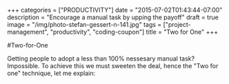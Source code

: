 +++
categories = ["PRODUCTIVITY"]
date = "2015-07-02T01:43:44-07:00"
description = "Encourage a manual task by upping the payoff"
draft = true
image = "/img/photo-stefan-gessert-n-141.jpg"
tags = ["project-management", "productivity", "coding-coupon"]
title = "Two for One"
+++

#Two-for-One

Getting people to adopt a less than 100% nessesary manual task? Impossible.
To achieve this we must sweeten the deal, hence the "Two for one" technique, let me explain: